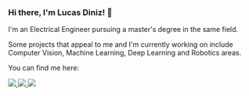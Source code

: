 ### Hi there, I'm Lucas Diniz! 👋

I'm an Electrical Engineer pursuing a master's degree in the same field. 

Some projects that appeal to me and I'm currently working on include Computer Vision, Machine Learning, Deep Learning and Robotics areas.

You can find me here:

<a href="https://www.linkedin.com/in/lcfdiniz" alt="linkedin" target="_blank">

<img src="https://img.shields.io/badge/LinkedIn-%230077B5.svg?&style=flat-square&logo=linkedin&logoColor=white">

</a>

<a href="mailto:lucas.diniz@engenharia.ufjf.br" alt="gmail" target="_blank">

<img src="https://img.shields.io/badge/-Gmail-FF0000?style=flat-square&labelColor=FF0000&logo=gmail&logoColor=white&link=mailto:lucas.diniz@engenharia.ufjf.br" />

</a>

<a href="https://github.com/lcfdiniz" alt="github" target="_blank">

<img src="https://img.shields.io/badge/GitHub-000000?&style=flat-square&logo=GitHub&logoColor=white">

</a>

<!--
**lcfdiniz/lcfdiniz** is a ✨ _special_ ✨ repository because its `README.md` (this file) appears on your GitHub profile.

Here are some ideas to get you started:

- 🔭 I’m currently working on ...
- 🌱 I’m currently learning ...
- 👯 I’m looking to collaborate on ...
- 🤔 I’m looking for help with ...
- 💬 Ask me about ...
- 📫 How to reach me: ...
- 😄 Pronouns: ...
- ⚡ Fun fact: ...
-->
